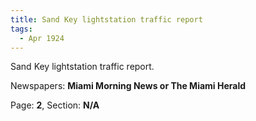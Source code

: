 ```yaml
---  
title: Sand Key lightstation traffic report  
tags:  
  - Apr 1924  
---  
```

  
Sand Key lightstation traffic report.  
  
Newspapers: **Miami Morning News or The Miami Herald**  
  
Page: **2**, Section: **N/A** 
